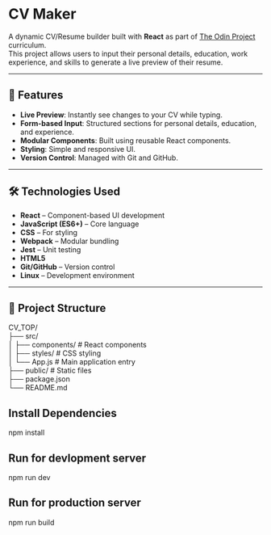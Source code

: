 # CV Maker

A dynamic CV/Resume builder built with **React** as part of [The Odin Project](https://www.theodinproject.com/) curriculum.  
This project allows users to input their personal details, education, work experience, and skills to generate a live preview of their resume.

---

## 🚀 Features
- **Live Preview**: Instantly see changes to your CV while typing.
- **Form-based Input**: Structured sections for personal details, education, and experience.
- **Modular Components**: Built using reusable React components.
- **Styling**: Simple and responsive UI.
- **Version Control**: Managed with Git and GitHub.

---

## 🛠️ Technologies Used
- **React** – Component-based UI development
- **JavaScript (ES6+)** – Core language
- **CSS** – For styling
- **Webpack** – Modular bundling
- **Jest** – Unit testing
- **HTML5**
- **Git/GitHub** – Version control
- **Linux** – Development environment

---

## 📂 Project Structure
CV_TOP/<br>
├── src/<br>
│ ├── components/ # React components<br>
│ ├── styles/ # CSS styling<br>
│ └── App.js # Main application entry<br>
├── public/ # Static files<br>
├── package.json<br>
└── README.md<br>


## Install Dependencies
npm install

## Run for devlopment server
npm run dev

## Run for production server
npm run build
